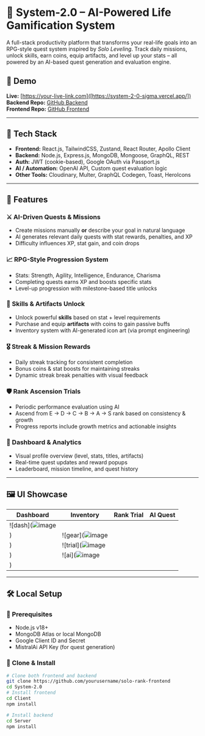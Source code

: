# 🧿 System-2.0 – AI-Powered Life Gamification System

A full-stack productivity platform that transforms your real-life goals into an RPG-style quest system inspired by *Solo Leveling*. Track daily missions, unlock skills, earn coins, equip artifacts, and level up your stats – all powered by an AI-based quest generation and evaluation engine.

## 🚀 Demo

**Live:** [https://your-live-link.com]([https://system-2-0-sigma.vercel.app/])  
**Backend Repo:** [GitHub Backend](/Server)  
**Frontend Repo:** [GitHub Frontend](/Client)

---

## 🧰 Tech Stack

- **Frontend:** React.js, TailwindCSS, Zustand, React Router, Apollo Client
- **Backend:** Node.js, Express.js, MongoDB, Mongoose, GraphQL, REST
- **Auth:** JWT (cookie-based), Google OAuth via Passport.js
- **AI / Automation:** OpenAI API, Custom quest evaluation logic
- **Other Tools:** Cloudinary, Multer, GraphQL Codegen, Toast, HeroIcons

---

## 🌟 Features

### ⚔️ AI-Driven Quests & Missions
- Create missions manually **or** describe your goal in natural language
- AI generates relevant daily quests with stat rewards, penalties, and XP
- Difficulty influences XP, stat gain, and coin drops

### 📈 RPG-Style Progression System
- Stats: Strength, Agility, Intelligence, Endurance, Charisma
- Completing quests earns XP and boosts specific stats
- Level-up progression with milestone-based title unlocks

### 🧠 Skills & Artifacts Unlock
- Unlock powerful **skills** based on stat + level requirements
- Purchase and equip **artifacts** with coins to gain passive buffs
- Inventory system with AI-generated icon art (via prompt engineering)

### 🎖️ Streak & Mission Rewards
- Daily streak tracking for consistent completion
- Bonus coins & stat boosts for maintaining streaks
- Dynamic streak break penalties with visual feedback

### 🛡️ Rank Ascension Trials
- Periodic performance evaluation using AI
- Ascend from E → D → C → B → A → S rank based on consistency & growth
- Progress reports include growth metrics and actionable insights

### 🧾 Dashboard & Analytics
- Visual profile overview (level, stats, titles, artifacts)
- Real-time quest updates and reward popups
- Leaderboard, mission timeline, and quest history

---

## 🖼️ UI Showcase

| Dashboard | Inventory | Rank Trial | AI Quest |
|----------|-----------|------------|----------|
| ![dash](![image](https://github.com/user-attachments/assets/f1e3be5f-3d73-46d4-8327-1de68be32950)
) | ![gear](![image](https://github.com/user-attachments/assets/cb51db55-5eeb-41d2-ac8b-2e2d7ffd715e)
) | ![trial](![image](https://github.com/user-attachments/assets/b0e20e7e-2cf2-4baf-8020-6495ad6d6060)
) | ![ai](![image](https://github.com/user-attachments/assets/49b0a232-b89c-423e-b1c3-f17cc9911968)
) |

---

## 🛠️ Local Setup

### 🔑 Prerequisites
- Node.js v18+
- MongoDB Atlas or local MongoDB
- Google Client ID and Secret
- MistralAi API Key (for quest generation)

### 🔧 Clone & Install

```bash
# Clone both frontend and backend
git clone https://github.com/yourusername/solo-rank-frontend
cd System-2.0
# Install frontend
cd Client
npm install

# Install backend
cd Server
npm install
